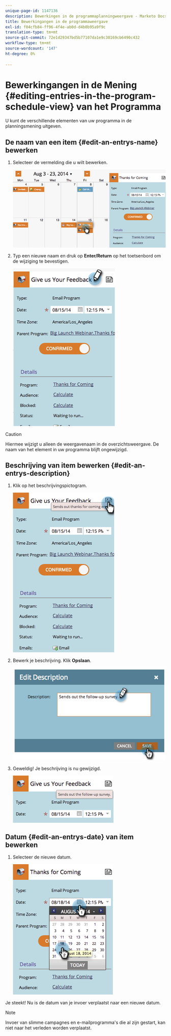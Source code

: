 ```yaml
---
unique-page-id: 1147136
description: Bewerkingen in de programmaplanningweergave - Marketo Docs - Productdocumentatie
title: Bewerkingangen in de programmaweergave
exl-id: f04cfb84-ff96-4f4e-ab0d-d4b0b95a9f9c
translation-type: tm+mt
source-git-commit: 72e1d29347bd5b77107da1e9c30169cb6490c432
workflow-type: tm+mt
source-wordcount: '147'
ht-degree: 0%

---
```


# Bewerkingangen in de Mening {#editing-entries-in-the-program-schedule-view} van het Programma

U kunt de verschillende elementen van uw programma in de planningsmening uitgeven.

## De naam van een item {#edit-an-entrys-name} bewerken

1. Selecteer de vermelding die u wilt bewerken.

   ![](assets/image2014-9-18-18-3a1-3a36.png)

1. Typ een nieuwe naam en druk op **Enter/Return** op het toetsenbord om de wijziging te bevestigen.

   ![](assets/image2014-9-18-18-3a1-3a53.png)

>[!CAUTION]
>
>Hiermee wijzigt u alleen de weergavenaam in de overzichtsweergave. De naam van het element in uw programma blijft ongewijzigd.

## Beschrijving van item bewerken {#edit-an-entrys-description}

1. Klik op het beschrijvingspictogram.

   ![](assets/image2014-9-18-18-3a3-3a7.png)

1. Bewerk je beschrijving. Klik **Opslaan**.

   ![](assets/image2014-9-18-18-3a3-3a22.png)

1. Geweldig! Je beschrijving is nu gewijzigd.

   ![](assets/image2014-9-18-18-3a3-3a48.png)

## Datum {#edit-an-entrys-date} van item bewerken

1. Selecteer de nieuwe datum.

   ![](assets/image2014-9-18-18-3a4-3a39.png)

Je steekt! Nu is de datum van je invoer verplaatst naar een nieuwe datum.

>[!NOTE]
>
> Invoer van slimme campagnes en e-mailprogramma&#39;s die al zijn gestart, kan niet naar het verleden worden verplaatst.
